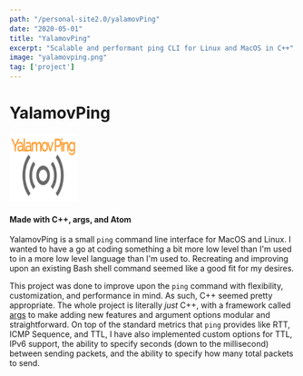 ```yaml
---
path: "/personal-site2.0/yalamovPing"
date: "2020-05-01"
title: "YalamovPing"
excerpt: "Scalable and performant ping CLI for Linux and MacOS in C++"
image: "yalamovping.png"
tag: ['project']
---
```


# YalamovPing

<img class="align-self-center mr-3" src="/img/yalamovping.png" width="120" height="120" alt="HADP Logo">

#### Made with C++, args, and Atom

YalamovPing is a small ```ping``` command line interface for MacOS and Linux. I wanted to have a go at coding something a bit more low level than I'm used to in a more low level language than I'm used to. Recreating and improving upon an existing Bash shell command seemed like a good fit for my desires.

This project was done to improve upon the ```ping``` command with flexibility, customization, and performance in mind. As such, C++ seemed pretty appropriate. The whole project is literally *just* C++, with a framework called [args](https://github.com/taywee/args) to make adding new features and argument options modular and straightforward. On top of the standard metrics that ```ping``` provides like RTT, ICMP Sequence, and TTL, I have also implemented custom options for TTL, IPv6 support, the ability to specify seconds (down to the millisecond) between sending packets, and the ability to specify how many total packets to send.

<a href="https://github.com/AmirYalamov/YalamovPing"><i class="fab fa-github fa-2x"></a>
